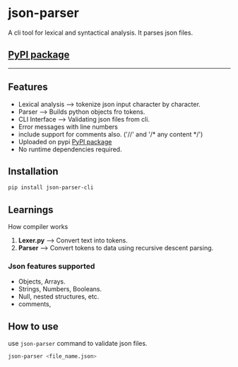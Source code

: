 # json-parser
A cli tool for lexical and syntactical analysis. It parses json files.
## [PyPI package](https://pypi.org/project/json-parser-cli/)

---

## Features
- Lexical analysis --> tokenize json input character by character.
- Parser --> Builds python objects fro tokens.
- CLI Interface --> Validating json files from cli.
- Error messages with line numbers
- include support for comments also. ('//' and '/* any content */')
- Uploaded on pypi [PyPI package](https://pypi.org/project/json-parser-cli/)
- No runtime dependencies required.

## Installation
```bash
pip install json-parser-cli
```

## Learnings
How compiler works

1. **Lexer.py** --> Convert text into tokens.
2. **Parser** --> Convert tokens to data using recursive descent parsing.

### Json features supported
- Objects, Arrays.
- Strings, Numbers, Booleans.
- Null, nested structures, etc.
- comments, 

## How to use
use ```json-parser``` command to validate json files.
```bash
json-parser <file_name.json>
```

<!-- 
### For my testing
```bash
python3 -m json_parser.test_runner
``` -->